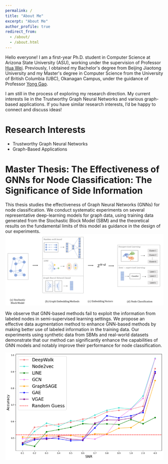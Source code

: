 ```yaml
---
permalink: /
title: "About Me"
excerpt: "About Me"
author_profile: true
redirect_from: 
  - /about/
  - /about.html
---
```



Hello everyone! I am a first-year Ph.D. student in Computer Science at Arizona State University (ASU), working under the supervision of Professor [Hua Wei](https://www.public.asu.edu/~hwei27/index.html). Previously, I obtained my Bachelor's degree from Beijing Jiaotong University and my Master's degree in Computer Science from the University of British Columbia (UBC), Okanagan Campus, under the guidance of Professor [Yong Gao](https://cmps-people.ok.ubc.ca/yongg/).

I am still in the process of exploring my research direction. My current interests lie in the Trustworthy Graph Neural Networks and various graph-based applications. If you have similar research interests, I’d be happy to connect and discuss ideas!

Research Interests
======

- Trustworthy Graph Neural Networks
- Graph-Based Applications

Master Thesis: The Effectiveness of GNNs for Node Classification: The Significance of Side Information
======
This thesis studies the effectiveness of Graph Neural Networks (GNNs) for node classification. We conduct systematic experiments on several representative deep-learning models for graph data, using training data generated from the Stochastic Block Model (SBM) and the theoretical results on the fundamental limits of this model as guidance in the design of our experiments.
![Can not find the image](../images/experiment2.png)

We observe that GNN-based methods fail to exploit the information from labeled nodes in semi-supervised learning settings.  We propose an effective data augmentation method to enhance GNN-based methods by making better use of labeled information in the training data.  Our experiments using synthetic data from SBMs and real-world datasets demonstrate that our method can significantly enhance the capabilities of GNN models and notably improve their performance for node classification. 

![Can not find the image](../images/semi-supervised_k%3D2.png)

